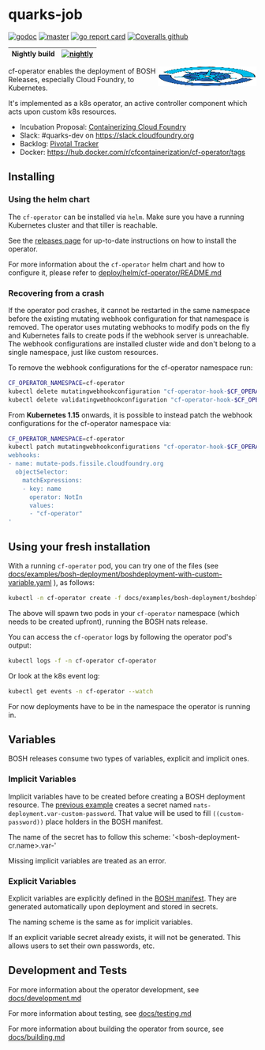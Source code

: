 # quarks-job

[![godoc](https://godoc.org/code.cloudfoundry.org/cf-operator?status.svg)](https://godoc.org/code.cloudfoundry.org/cf-operator)
[![master](https://ci.flintstone.cf.cloud.ibm.com/api/v1/teams/quarks/pipelines/cf-operator/badge)](https://ci.flintstone.cf.cloud.ibm.com/teams/quarks/pipelines/cf-operator)
[![go report card](https://goreportcard.com/badge/code.cloudfoundry.org/cf-operator)](https://goreportcard.com/report/code.cloudfoundry.org/cf-operator)
[![Coveralls github](https://img.shields.io/coveralls/github/cloudfoundry-incubator/cf-operator.svg?style=flat)](https://coveralls.io/github/cloudfoundry-incubator/cf-operator?branch=HEAD)

|Nightly build|[![nightly](https://ci.flintstone.cf.cloud.ibm.com/api/v1/teams/quarks/pipelines/cf-operator-nightly/badge)](https://ci.flintstone.cf.cloud.ibm.com/teams/quarks/pipelines/cf-operator-nightly)|
|-|-|

<img align="right" width="200" height="39" src="https://github.com/cloudfoundry-incubator/cf-operator/raw/master/docs/cf-operator-logo.png">

cf-operator enables the deployment of BOSH Releases, especially Cloud Foundry, to Kubernetes.

It's implemented as a k8s operator, an active controller component which acts upon custom k8s resources.

* Incubation Proposal: [Containerizing Cloud Foundry](https://docs.google.com/document/d/1_IvFf-cCR4_Hxg-L7Z_R51EKhZfBqlprrs5NgC2iO2w/edit#heading=h.lybtsdyh8res)
* Slack: #quarks-dev on <https://slack.cloudfoundry.org>
* Backlog: [Pivotal Tracker](https://www.pivotaltracker.com/n/projects/2192232)
* Docker: https://hub.docker.com/r/cfcontainerization/cf-operator/tags

## Installing

### **Using the helm chart**

The `cf-operator` can be installed via `helm`. Make sure you have a running Kubernetes cluster and that tiller is reachable.

See the [releases page](https://github.com/cloudfoundry-incubator/cf-operator/releases) for up-to-date instructions on how to install the operator.

For more information about the `cf-operator` helm chart and how to configure it, please refer to [deploy/helm/cf-operator/README.md](deploy/helm/cf-operator/README.md)

### Recovering from a crash

If the operator pod crashes, it cannot be restarted in the same namespace before the existing mutating webhook configuration for that namespace is removed.
The operator uses mutating webhooks to modify pods on the fly and Kubernetes fails to create pods if the webhook server is unreachable.
The webhook configurations are installed cluster wide and don't belong to a single namespace, just like custom resources.

To remove the webhook configurations for the cf-operator namespace run:

```bash
CF_OPERATOR_NAMESPACE=cf-operator
kubectl delete mutatingwebhookconfiguration "cf-operator-hook-$CF_OPERATOR_NAMESPACE"
kubectl delete validatingwebhookconfiguration "cf-operator-hook-$CF_OPERATOR_NAMESPACE"
```

From **Kubernetes 1.15** onwards, it is possible to instead patch the webhook configurations for the cf-operator namespace via:
```bash
CF_OPERATOR_NAMESPACE=cf-operator
kubectl patch mutatingwebhookconfigurations "cf-operator-hook-$CF_OPERATOR_NAMESPACE" -p '
webhooks:
- name: mutate-pods.fissile.cloudfoundry.org
  objectSelector:
    matchExpressions:
    - key: name
      operator: NotIn
      values:
      - "cf-operator"
'
```

## Using your fresh installation

With a running `cf-operator` pod, you can try one of the files (see [docs/examples/bosh-deployment/boshdeployment-with-custom-variable.yaml](docs/examples/bosh-deployment/boshdeployment-with-custom-variable.yaml) ), as follows:

```bash
kubectl -n cf-operator create -f docs/examples/bosh-deployment/boshdeployment-with-custom-variable.yaml
```

The above will spawn two pods in your `cf-operator` namespace (which needs to be created upfront), running the BOSH nats release.

You can access the `cf-operator` logs by following the operator pod's output:

```bash
kubectl logs -f -n cf-operator cf-operator
```

Or look at the k8s event log:

```bash
kubectl get events -n cf-operator --watch
```

For now deployments have to be in the namespace the operator is running in.

## Variables

BOSH releases consume two types of variables, explicit and implicit ones.

### Implicit Variables

Implicit variables have to be created before creating a BOSH deployment resource.
The [previous example](docs/examples/bosh-deployment/boshdeployment-with-custom-variable.yaml) creates a secret named `nats-deployment.var-custom-password`. That value will be used to fill `((custom-password))` place holders in the BOSH manifest.

The name of the secret has to follow this scheme: '<bosh-deployment-cr.name>.var-<variable-name>'

Missing implicit variables are treated as an error.

### Explicit Variables

Explicit variables are explicitly defined in the [BOSH manifest](https://bosh.io/docs/manifest-v2/#variables). They are generated automatically upon deployment and stored in secrets.

The naming scheme is the same as for implicit variables.

If an explicit variable secret already exists, it will not be generated. This allows users to set their own passwords, etc.

## Development and Tests

For more information about the operator development, see [docs/development.md](docs/development.md)

For more information about testing, see [docs/testing.md](docs/testing.md)

For more information about building the operator from source, see [docs/building.md](docs/building.md)

